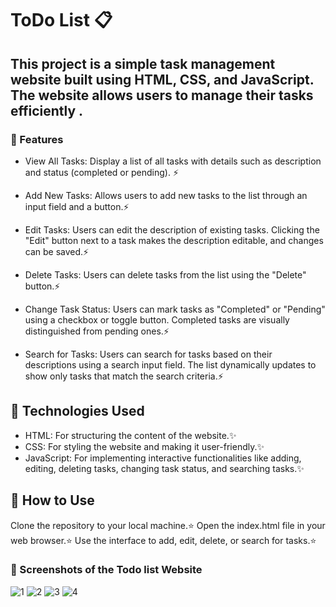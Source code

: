 # ToDo List 📋

## This project is a simple task management website built using HTML, CSS, and JavaScript. The website allows users to manage their tasks efficiently .

### 📌 Features

- View All Tasks: Display a list of all tasks with details such as description and status (completed or pending). ⚡️

- Add New Tasks: Allows users to add new tasks to the list through an input field and a button.⚡️

- Edit Tasks: Users can edit the description of existing tasks. Clicking the "Edit" button next to a task makes the description editable, and changes can be saved.⚡️

- Delete Tasks: Users can delete tasks from the list using the "Delete" button.⚡️

- Change Task Status: Users can mark tasks as "Completed" or "Pending" using a checkbox or toggle button. Completed tasks are visually distinguished from pending ones.⚡️

- Search for Tasks: Users can search for tasks based on their descriptions using a search input field. The list dynamically updates to show only tasks that match the search criteria.⚡️

## 📌 Technologies Used

- HTML: For structuring the content of the website.✨
- CSS: For styling the website and making it user-friendly.✨
- JavaScript: For implementing interactive functionalities like adding, editing, deleting tasks, changing task status, and searching tasks.✨
  
## 📌 How to Use

Clone the repository to your local machine.⭐️
Open the index.html file in your web browser.⭐️
Use the interface to add, edit, delete, or search for tasks.⭐️

### 📌 Screenshots of the Todo list Website

![1](https://github.com/user-attachments/assets/129b014b-7a82-43f2-8c2a-dd4b0c89880b)
![2](https://github.com/user-attachments/assets/c792616a-1175-40fd-b71f-0530b9321870)
![3](https://github.com/user-attachments/assets/cb8d8e4c-40b2-4fb4-bf94-5f14ee5ff315)
![4](https://github.com/user-attachments/assets/ce21a2f0-91c4-42b3-8629-5ef131688997)

